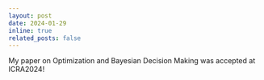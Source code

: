 ```yaml
---
layout: post
date: 2024-01-29 
inline: true
related_posts: false
---
```


My paper on Optimization and Bayesian Decision Making was accepted at ICRA2024!
